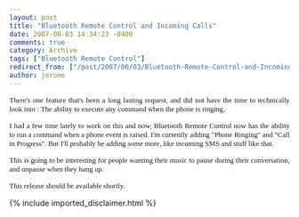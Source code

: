 ```yaml
---
layout: post
title: "Bluetooth Remote Control and Incoming Calls"
date: 2007-06-03 14:34:23 -0400
comments: true
category: Archive
tags: ["Bluetooth Remote Control"]
redirect_from: ["/post/2007/06/03/Bluetooth-Remote-Control-and-Incoming-Calls", "/post/2007/06/03/bluetooth-remote-control-and-incoming-calls"]
author: jerome
---
```

<!-- more -->
<P align=justify><FONT face=Tahoma size=2>There's one feature that's been a long lasting request, and did not have the time to technically look into : The ability to execute any command when the phone is ringing.</FONT></P>
<P align=justify><FONT face=Tahoma size=2>I had a few time lately to work on this and now, Bluetooth Remote Control now has the ability to run a command when a phone event is raised. I'm currently adding "Phone Ringing" and "Call in Progress". But I'll probably be adding some more, like incoming SMS and stuff like that.</FONT></P>
<P align=justify><FONT face=Tahoma size=2>This is going to be interesting for people wanting their music to pause during their conversation, and unpause when they hang up.</FONT></P>
<P align=justify><FONT face=Tahoma size=2>This release should be available shortly.</FONT></P>
{% include imported_disclaimer.html %}
